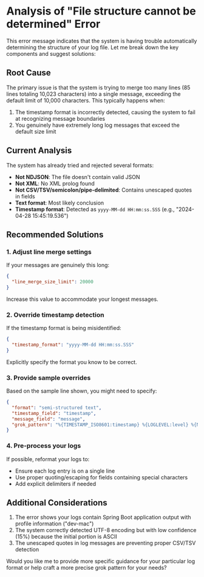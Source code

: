 # Analysis of "File structure cannot be determined" Error

This error message indicates that the system is having trouble automatically determining the structure of your log file. Let me break down the key components and suggest solutions:

## Root Cause

The primary issue is that the system is trying to merge too many lines (85 lines totaling 10,023 characters) into a single message, exceeding the default limit of 10,000 characters. This typically happens when:

1. The timestamp format is incorrectly detected, causing the system to fail at recognizing message boundaries
2. You genuinely have extremely long log messages that exceed the default size limit

## Current Analysis

The system has already tried and rejected several formats:
- **Not NDJSON**: The file doesn't contain valid JSON
- **Not XML**: No XML prolog found
- **Not CSV/TSV/semicolon/pipe-delimited**: Contains unescaped quotes in fields
- **Text format**: Most likely conclusion
- **Timestamp format**: Detected as `yyyy-MM-dd HH:mm:ss.SSS` (e.g., "2024-04-28 15:45:19.536")

## Recommended Solutions

### 1. Adjust line merge settings
If your messages are genuinely this long:
```json
{
  "line_merge_size_limit": 20000
}
```
Increase this value to accommodate your longest messages.

### 2. Override timestamp detection
If the timestamp format is being misidentified:
```json
{
  "timestamp_format": "yyyy-MM-dd HH:mm:ss.SSS"
}
```
Explicitly specify the format you know to be correct.

### 3. Provide sample overrides
Based on the sample line shown, you might need to specify:
```json
{
  "format": "semi-structured text",
  "timestamp_field": "timestamp",
  "message_field": "message",
  "grok_pattern": "%{TIMESTAMP_ISO8601:timestamp} %{LOGLEVEL:level} %{NUMBER:pid} --- \\[%{DATA:thread}\\] %{DATA:logger} : %{GREEDYDATA:message}"
}
```

### 4. Pre-process your logs
If possible, reformat your logs to:
- Ensure each log entry is on a single line
- Use proper quoting/escaping for fields containing special characters
- Add explicit delimiters if needed

## Additional Considerations

1. The error shows your logs contain Spring Boot application output with profile information ("dev-mac")
2. The system correctly detected UTF-8 encoding but with low confidence (15%) because the initial portion is ASCII
3. The unescaped quotes in log messages are preventing proper CSV/TSV detection

Would you like me to provide more specific guidance for your particular log format or help craft a more precise grok pattern for your needs?